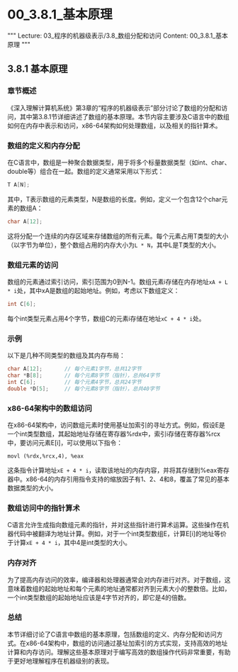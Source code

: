 # 00_3.8.1_基本原理

"""
Lecture: 03_程序的机器级表示/3.8_数组分配和访问
Content: 00_3.8.1_基本原理
"""

## 3.8.1 基本原理

### 章节概述
《深入理解计算机系统》第3章的“程序的机器级表示”部分讨论了数组的分配和访问，其中第3.8.1节详细讲述了数组的基本原理。本节内容主要涉及C语言中的数组如何在内存中表示和访问，x86-64架构如何处理数组，以及相关的指针算术。

### 数组的定义和内存分配
在C语言中，数组是一种聚合数据类型，用于将多个标量数据类型（如int、char、double等）组合在一起。数组的定义通常采用以下形式：
```c
T A[N];
```
其中，T表示数组的元素类型，N是数组的长度。例如，定义一个包含12个char元素的数组A：
```c
char A[12];
```
这将分配一个连续的内存区域来存储数组的所有元素。每个元素占用T类型的大小（以字节为单位），整个数组占用的内存大小为`L * N`，其中L是T类型的大小。

### 数组元素的访问
数组的元素通过索引访问，索引范围为0到N-1。数组元素i存储在内存地址`xA + L * i`处，其中xA是数组的起始地址。例如，考虑以下数组定义：
```c
int C[6];
```
每个int类型元素占用4个字节，数组C的元素i存储在地址`xC + 4 * i`处。

### 示例
以下是几种不同类型的数组及其内存布局：
```c
char A[12];       // 每个元素1字节，总共12字节
char *B[8];       // 每个元素8字节（指针），总共64字节
int C[6];         // 每个元素4字节，总共24字节
double *D[5];     // 每个元素8字节（指针），总共40字节
```

### x86-64架构中的数组访问
在x86-64架构中，访问数组元素时使用基址加索引的寻址方式。例如，假设E是一个int类型数组，其起始地址存储在寄存器%rdx中，索引i存储在寄存器%rcx中，要访问元素E[i]，可以使用以下指令：
```assembly
movl (%rdx,%rcx,4), %eax
```
这条指令计算地址`xE + 4 * i`，读取该地址的内存内容，并将其存储到%eax寄存器中。x86-64的内存引用指令支持的缩放因子有1、2、4和8，覆盖了常见的基本数据类型的大小。

### 数组访问中的指针算术
C语言允许生成指向数组元素的指针，并对这些指针进行算术运算。这些操作在机器代码中被翻译为地址计算。例如，对于一个int类型数组E，计算E[i]的地址等价于计算`xE + 4 * i`，其中4是int类型的大小。

### 内存对齐
为了提高内存访问的效率，编译器和处理器通常会对内存进行对齐。对于数组，这意味着数组的起始地址和每个元素的地址通常都对齐到元素大小的整数倍。比如，一个int类型数组的起始地址应该是4字节对齐的，即它是4的倍数。

### 总结
本节详细讨论了C语言中数组的基本原理，包括数组的定义、内存分配和访问方式。在x86-64架构中，数组的访问通过基址加索引的方式实现，支持高效的地址计算和内存访问。理解这些基本原理对于编写高效的数组操作代码非常重要，有助于更好地理解程序在机器级别的表现。